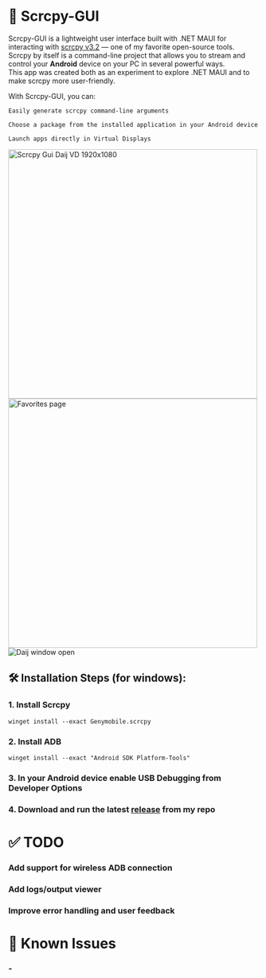 # 📱 Scrcpy-GUI

Scrcpy-GUI is a lightweight user interface built with .NET MAUI for interacting with [scrcpy v3.2](https://github.com/Genymobile/scrcpy) — one of my favorite open-source tools.  
Scrcpy by itself is a command-line project that allows you to stream and control your **Android** device on your PC in several powerful ways.  
This app was created both as an experiment to explore .NET MAUI and to make scrcpy more user-friendly.

With Scrcpy-GUI, you can:

    Easily generate scrcpy command-line arguments
    
    Choose a package from the installed application in your Android device

    Launch apps directly in Virtual Displays
    
<img src="https://github.com/user-attachments/assets/0f4cda01-737a-4c45-b961-559624cbd918" alt="Scrcpy Gui Daij VD 1920x1080" width="500"/>
<img src="https://github.com/user-attachments/assets/3aca4438-7021-47e9-8733-cdddab9cb2b6" alt="Favorites page"  width="500"/>
<img src="https://github.com/user-attachments/assets/3dc7fb90-97c7-4db8-a4c9-90a0bcea4e74" alt="Daij window open"/>

<h2>🛠️ Installation Steps (for windows):</h2>

### 1. Install Scrcpy</ul>
  ```
  winget install --exact Genymobile.scrcpy
  ```
### 2. Install ADB</ul>
  ```
  winget install --exact "Android SDK Platform-Tools"
  ```
### 3. In your Android device enable USB Debugging from Developer Options</ul>
### 4. Download and run the latest [release](https://github.com/GeorgeEnglezos/Scrcpy-GUI/releases/latest) from my repo</ul>

# ✅ TODO

### Add support for wireless ADB connection

### Add logs/output viewer

### Improve error handling and user feedback
    

# 🐞 Known Issues
### -
